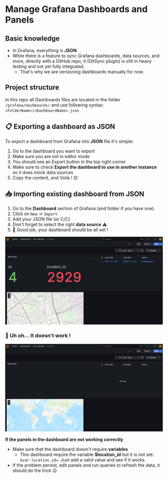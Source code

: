 # Manage Grafana Dashboards and Panels

## Basic knowledge
- In Grafana, everything is **JSON**.
- While there is a feature to sync Grafana dashboards, data sources, and more, directly with a GitHub repo, it (GitSync plugin) is still in heavy testing and not yet fully integrated.
	- That's why we are versioning dashboards manually for now.

## Project structure
In this repo all Dashboards files are located in the folder `/grafana/dashboards/` and use following syntax: `<FolderName>/<DashboardName>.json`

## 📋 Exporting a dashboard as JSON
To export a dashboard from Grafana into **JSON** file it's simple:
1. Go to the dashboard you want to export
2. Make sure you are not in editor mode
3. You should see an Export button in the top right corner
4. Make sure to check **Export the dashboard to use in another instance** so it does mock data sources
5. Copy the content, and Voilà ! 😊

## 📥 Importing existing dashboard from JSON

1. Go to the **Dashboard** section of Grafana (and folder if you have one).
2. Click on `New` -> `Import`
3.  Add your JSON file (or C/C)
4. Don't forget to select the right **data source** ⚠️
5. 💪 Good job, your dashboard should be all set !

![](./src/grafana/import_dashboard_1.png)

### 🚨 Uh oh... It doesn't work !
![](./src/grafana/import_dashboard_2.png)

**If the panels in the dashboard are not working correctly**
- Make sure that the dashboard doesn't require **variables**
	- This dashboard require the variable **$location_id**  but it is not set: `&var-location_id=`. Just add a valid value and see if it works.
- If the problem persist, edit panels and run queries to refresh the data, it should do the trick 😉
